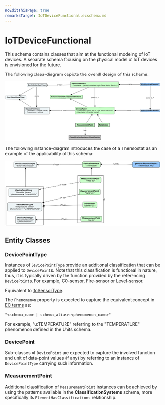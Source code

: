 ```yaml
---
noEditThisPage: true
remarksTarget: IoTDeviceFunctional.ecschema.md
---
```


# IoTDeviceFunctional

This schema contains classes that aim at the functional modeling of IoT devices. A separate schema focusing on the physical model of IoT devices is envisioned for the future.

The following class-diagram depicts the overall design of this schema:

![IoTDeviceFunctional - classes](./media/IoTDeviceFunctional-classes.png)

The following instance-diagram introduces the case of a Thermostat as an example of the applicability of this schema:

![IoTDeviceFunctional](./media/IoTDeviceFunctional-instances.png)

## Entity Classes

### DevicePointType

Instances of `DevicePointType` provide an additional classification that can be applied to `DevicePoint`s. Note that this classification is functional in nature, thus, it is typically driven by the function provided by the referencing `DevicePoint`s. For example, CO-sensor, Fire-sensor or Level-sensor.

Equivalent to [IfcSensorType](http://ifc43-docs.standards.buildingsmart.org/IFC/RELEASE/IFC4x3/HTML/lexical/IfcSensorTypeEnum.htm).

The `Phenomenon` property is expected to capture the equivalent concept in [EC terms](https://www.itwinjs.org/bis/domains/units.ecschema/?#phenomena) as: 

```
"<schema_name | schema_alias>:<phenomenon_name>" 
```

For example, "u:TEMPERATURE" referring to the "TEMPERATURE" phenomenon defined in the Units schema.

### DevicePoint

Sub-classes of `DevicePoint` are expected to capture the involved function and unit of data-point values (if any) by referring to an instance of `DevicePointType` carrying such information.

### MeasurementPoint

Additional classification of `MeasurementPoint` instances can be achieved by using the patterns available in the **ClassificationSystems** schema, more specifically its `ElementHasClassifications` relationship. 